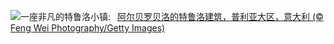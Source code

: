 ![](https://www.bing.com/th?id=OHR.TrulliHouses_ZH-CN3856452406_UHD.jpg&w=1000)一座非凡的特鲁洛小镇:&nbsp;&ensp;[阿尔贝罗贝洛的特鲁洛建筑，普利亚大区，意大利 (© Feng Wei Photography/Getty Images)](https://www.bing.com/th?id=OHR.TrulliHouses_ZH-CN3856452406_UHD.jpg)
<br><br/>
